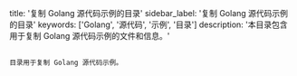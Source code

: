 title: '复制 Golang 源代码示例的目录'
sidebar_label: '复制 Golang 源代码示例的目录'
keywords: ['Golang', '源代码', '示例', '目录']
description: '本目录包含用于复制 Golang 源代码示例的文件和信息。'
```

目录用于复制 Golang 源代码示例。
